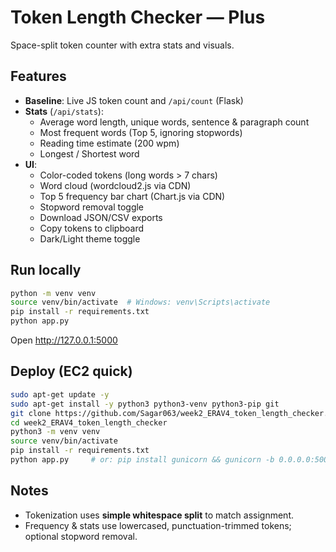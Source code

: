 # Token Length Checker — Plus

Space-split token counter with extra stats and visuals.

## Features
- **Baseline**: Live JS token count and `/api/count` (Flask)
- **Stats** (`/api/stats`):
  - Average word length, unique words, sentence & paragraph count
  - Most frequent words (Top 5, ignoring stopwords)
  - Reading time estimate (200 wpm)
  - Longest / Shortest word
- **UI**:
  - Color-coded tokens (long words > 7 chars)
  - Word cloud (wordcloud2.js via CDN)
  - Top 5 frequency bar chart (Chart.js via CDN)
  - Stopword removal toggle
  - Download JSON/CSV exports
  - Copy tokens to clipboard
  - Dark/Light theme toggle

## Run locally
```bash
python -m venv venv
source venv/bin/activate  # Windows: venv\Scripts\activate
pip install -r requirements.txt
python app.py
```
Open http://127.0.0.1:5000

## Deploy (EC2 quick)
```bash
sudo apt-get update -y
sudo apt-get install -y python3 python3-venv python3-pip git
git clone https://github.com/Sagar063/week2_ERAV4_token_length_checker.git
cd week2_ERAV4_token_length_checker
python3 -m venv venv
source venv/bin/activate
pip install -r requirements.txt
python app.py     # or: pip install gunicorn && gunicorn -b 0.0.0.0:5000 app:app
```

## Notes
- Tokenization uses **simple whitespace split** to match assignment.
- Frequency & stats use lowercased, punctuation-trimmed tokens; optional stopword removal.
